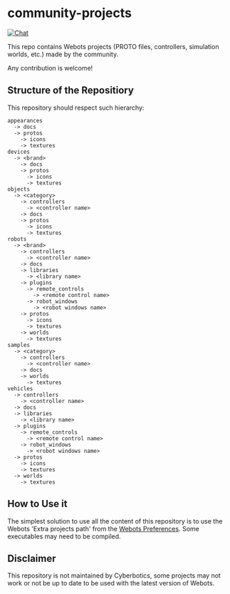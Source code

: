 # community-projects

[![Chat](https://img.shields.io/discord/565154702715518986)](https://discordapp.com/invite/nTWbN9m)

This repo contains Webots projects (PROTO files, controllers, simulation worlds, etc.) made by the community.

Any contribution is welcome!

## Structure of the Repositiory

This repository should respect such hierarchy:
```
appearances
  -> docs
  -> protos
    -> icons
    -> textures
devices
  -> <brand>
    -> docs
    -> protos
      -> icons
      -> textures
objects 
  -> <category>
    -> controllers
      -> <controller name>
    -> docs
    -> protos 
      -> icons
      -> textures
robots 
  -> <brand>
    -> controllers
      -> <controller name>
    -> docs
    -> libraries
      -> <library name>
    -> plugins
      -> remote_controls
        -> <remote control name>
      -> robot_windows
        -> <robot windows name>
    -> protos 
      -> icons
      -> textures
    -> worlds
      -> textures
samples
  -> <category>
    -> controllers
      -> <controller name>
    -> docs
    -> worlds
      -> textures
vehicles
  -> controllers
    -> <controller name>
  -> docs
  -> libraries
    -> <library name>
  -> plugins
    -> remote_controls
      -> <remote control name>
    -> robot_windows
      -> <robot windows name>
  -> protos 
    -> icons
    -> textures
  -> worlds
    -> textures
```

## How to Use it

The simplest solution to use all the content of this repository is to use the Webots 'Extra projects path' from the [Webots Preferences](https://cyberbotics.com/doc/guide/preferences#general).
Some executables may need to be compiled.

## Disclaimer

This repository is not maintained by Cyberbotics, some projects may not work or not be up to date to be used with the latest version of Webots.
